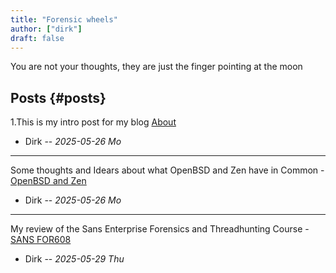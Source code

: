 ```yaml
---
title: "Forensic wheels"
author: ["dirk"]
draft: false
---
```


You are not your thoughts, they are just the finger pointing at the moon


## Posts {#posts}

1.This is my intro post for my blog [About](about)

-   Dirk -- _2025-05-26 Mo_

---

Some thoughts and Idears about what OpenBSD and Zen have in Common - [OpenBSD and Zen](openbsdzen)

-   Dirk -- _2025-05-26 Mo_

---

My review of the Sans Enterprise Forensics and Threadhunting Course - [SANS FOR608](sans_for608)

-   Dirk -- _2025-05-29 Thu_
